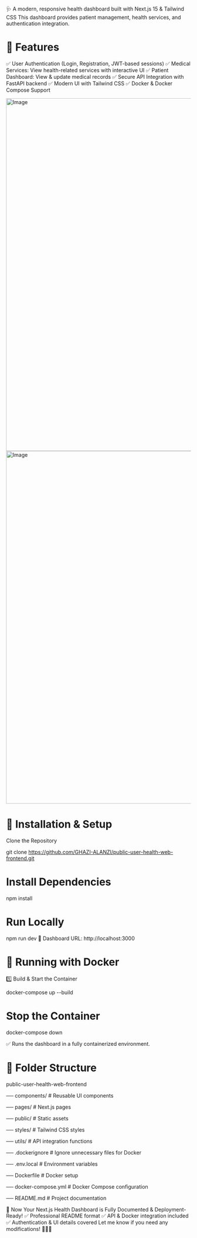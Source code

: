 
🩺 A modern, responsive health dashboard built with Next.js 15 & Tailwind CSS
This dashboard provides patient management, health services, and authentication integration.

# 📌 Features
✅ User Authentication (Login, Registration, JWT-based sessions)
✅ Medical Services: View health-related services with interactive UI
✅ Patient Dashboard: View & update medical records
✅ Secure API Integration with FastAPI backend
✅ Modern UI with Tailwind CSS
✅ Docker & Docker Compose Support


<img width="960" alt="Image" src="https://github.com/user-attachments/assets/c8ea14b0-bd02-4d3f-8688-7799d94853b2" />

<img width="960" alt="Image" src="https://github.com/user-attachments/assets/1ea50aed-88e9-49a7-a5b9-bfe18a8f1c6d" />


# 📌 Installation & Setup
 Clone the Repository
 
 git clone https://github.com/GHAZI-ALANZI/public-user-health-web-frontend.git

# Install Dependencies

npm install


# Run Locally

npm run dev
📍 Dashboard URL: http://localhost:3000

# 📌 Running with Docker
1️⃣ Build & Start the Container

docker-compose up --build

# Stop the Container

docker-compose down

✅ Runs the dashboard in a fully containerized environment.

# 📌 Folder Structure

public-user-health-web-frontend

 ── components/         # Reusable UI components
 
 ── pages/              # Next.js pages
 
 ── public/             # Static assets
 
 ── styles/             # Tailwind CSS styles
 
 ── utils/              # API integration functions
 
 ── .dockerignore       # Ignore unnecessary files for Docker
 
 ── .env.local          # Environment variables
 
 ── Dockerfile          # Docker setup
 
 ── docker-compose.yml  # Docker Compose configuration
 
 ── README.md           # Project documentation


🚀 Now Your Next.js Health Dashboard is Fully Documented & Deployment-Ready!
✅ Professional README format
✅ API & Docker integration included
✅ Authentication & UI details covered
Let me know if you need any modifications! 🚀🔥😊
